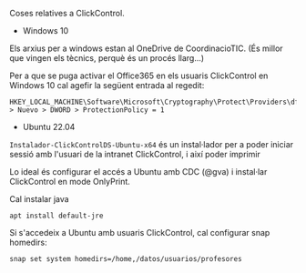 Coses relatives a ClickControl.



* Windows 10

Els arxius per a windows estan al OneDrive de CoordinacioTIC. (És millor que vingen els tècnics, perquè és un procés llarg...)

Per a que se puga activar el Office365 en els usuaris ClickControl en Windows 10 cal agefir la següent entrada al regedit:

    HKEY_LOCAL_MACHINE\Software\Microsoft\Cryptography\Protect\Providers\df9d8cd0...  > Nuevo > DWORD > ProtectionPolicy = 1




* Ubuntu 22.04

`Instalador-ClickControlDS-Ubuntu-x64` és un instal·lador per a poder iniciar sessió amb l'usuari de la intranet ClickControl, i així poder imprimir

Lo ideal és configurar el accés a Ubuntu amb CDC (@gva) i instal·lar ClickControl en mode OnlyPrint.

Cal instalar java

    apt install default-jre


Si s'accedeix a Ubuntu amb usuaris ClickControl, cal configurar snap homedirs:

    snap set system homedirs=/home,/datos/usuarios/profesores
